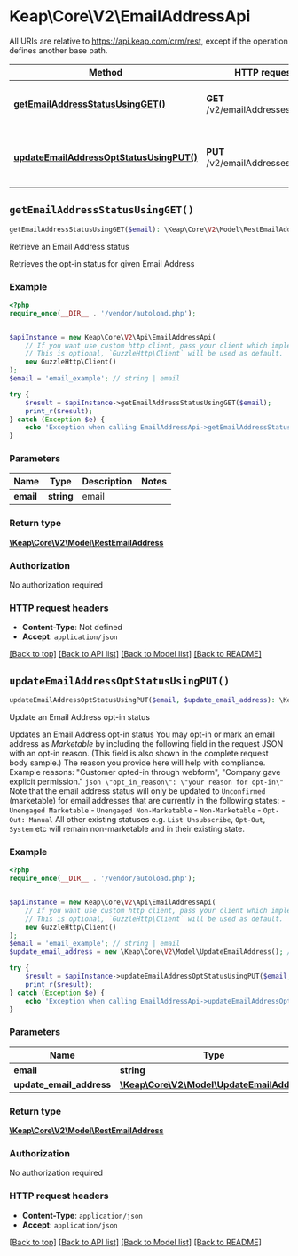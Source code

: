 # Keap\Core\V2\EmailAddressApi

All URIs are relative to https://api.keap.com/crm/rest, except if the operation defines another base path.

| Method | HTTP request | Description |
| ------------- | ------------- | ------------- |
| [**getEmailAddressStatusUsingGET()**](EmailAddressApi.md#getEmailAddressStatusUsingGET) | **GET** /v2/emailAddresses/{email} | Retrieve an Email Address status |
| [**updateEmailAddressOptStatusUsingPUT()**](EmailAddressApi.md#updateEmailAddressOptStatusUsingPUT) | **PUT** /v2/emailAddresses/{email} | Update an Email Address opt-in status |


## `getEmailAddressStatusUsingGET()`

```php
getEmailAddressStatusUsingGET($email): \Keap\Core\V2\Model\RestEmailAddress
```

Retrieve an Email Address status

Retrieves the opt-in status for given Email Address

### Example

```php
<?php
require_once(__DIR__ . '/vendor/autoload.php');


$apiInstance = new Keap\Core\V2\Api\EmailAddressApi(
    // If you want use custom http client, pass your client which implements `GuzzleHttp\ClientInterface`.
    // This is optional, `GuzzleHttp\Client` will be used as default.
    new GuzzleHttp\Client()
);
$email = 'email_example'; // string | email

try {
    $result = $apiInstance->getEmailAddressStatusUsingGET($email);
    print_r($result);
} catch (Exception $e) {
    echo 'Exception when calling EmailAddressApi->getEmailAddressStatusUsingGET: ', $e->getMessage(), PHP_EOL;
}
```

### Parameters

| Name | Type | Description  | Notes |
| ------------- | ------------- | ------------- | ------------- |
| **email** | **string**| email | |

### Return type

[**\Keap\Core\V2\Model\RestEmailAddress**](../Model/RestEmailAddress.md)

### Authorization

No authorization required

### HTTP request headers

- **Content-Type**: Not defined
- **Accept**: `application/json`

[[Back to top]](#) [[Back to API list]](../../README.md#endpoints)
[[Back to Model list]](../../README.md#models)
[[Back to README]](../../README.md)

## `updateEmailAddressOptStatusUsingPUT()`

```php
updateEmailAddressOptStatusUsingPUT($email, $update_email_address): \Keap\Core\V2\Model\RestEmailAddress
```

Update an Email Address opt-in status

Updates an Email Address opt-in status  You may opt-in or mark an email address as _Marketable_ by including the following field in the request JSON with an opt-in reason. (This field is also shown in the complete request body sample.) The reason you provide here will help with compliance. Example reasons: \"Customer opted-in through webform\", \"Company gave explicit permission.\"  ```json \"opt_in_reason\": \"your reason for opt-in\" ``` Note that the email address status will only be updated to `Unconfirmed` (marketable) for email addresses that are currently in the following states: - `Unengaged Marketable` - `Unengaged Non-Marketable` - `Non-Marketable` - `Opt-Out: Manual`  All other existing statuses e.g. `List Unsubscribe`, `Opt-Out`, `System` etc will remain non-marketable and in their existing state.

### Example

```php
<?php
require_once(__DIR__ . '/vendor/autoload.php');


$apiInstance = new Keap\Core\V2\Api\EmailAddressApi(
    // If you want use custom http client, pass your client which implements `GuzzleHttp\ClientInterface`.
    // This is optional, `GuzzleHttp\Client` will be used as default.
    new GuzzleHttp\Client()
);
$email = 'email_example'; // string | email
$update_email_address = new \Keap\Core\V2\Model\UpdateEmailAddress(); // \Keap\Core\V2\Model\UpdateEmailAddress | updateEmailAddress

try {
    $result = $apiInstance->updateEmailAddressOptStatusUsingPUT($email, $update_email_address);
    print_r($result);
} catch (Exception $e) {
    echo 'Exception when calling EmailAddressApi->updateEmailAddressOptStatusUsingPUT: ', $e->getMessage(), PHP_EOL;
}
```

### Parameters

| Name | Type | Description  | Notes |
| ------------- | ------------- | ------------- | ------------- |
| **email** | **string**| email | |
| **update_email_address** | [**\Keap\Core\V2\Model\UpdateEmailAddress**](../Model/UpdateEmailAddress.md)| updateEmailAddress | |

### Return type

[**\Keap\Core\V2\Model\RestEmailAddress**](../Model/RestEmailAddress.md)

### Authorization

No authorization required

### HTTP request headers

- **Content-Type**: `application/json`
- **Accept**: `application/json`

[[Back to top]](#) [[Back to API list]](../../README.md#endpoints)
[[Back to Model list]](../../README.md#models)
[[Back to README]](../../README.md)
